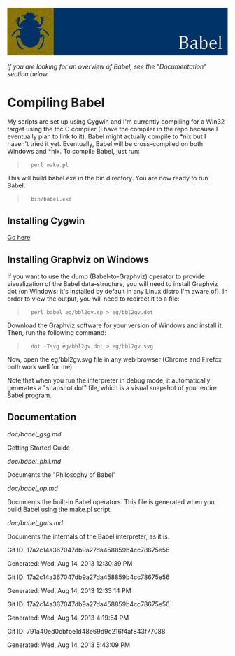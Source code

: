 ![](html/sacred_scarab.jpg)

_If you are looking for an overview of Babel, see the "Documentation" 
section below._

Compiling Babel 
===============

My scripts are set up using Cygwin and I'm currently compiling for a Win32 
target using the tcc C compiler (I have the compiler in the repo because I 
eventually plan to link to it). Babel might actually compile to *nix but I 
haven't tried it yet. Eventually, Babel will be cross-compiled on both
Windows and *nix. To compile Babel, just run:

>       perl make.pl

This will build babel.exe in the bin directory. You are now ready to run 
Babel. 

>       bin/babel.exe

Installing Cygwin
-----------------

[Go here](http://www.cygwin.com/install.html)

Installing Graphviz on Windows
------------------------------

If you want to use the dump (Babel-to-Graphviz) operator to provide 
visualization of the Babel data-structure, you will need to install 
Graphviz dot (on Windows; it's installed by default in any Linux 
distro I'm aware of). In order to view the output, you will need to 
redirect it to a file:

>       perl babel eg/bbl2gv.sp > eg/bbl2gv.dot

Download the Graphviz software for your version of Windows and install it. 
Then, run the following command:

>       dot -Tsvg eg/bbl2gv.dot > eg/bbl2gv.svg

Now, open the eg/bbl2gv.svg file in any web browser (Chrome and Firefox 
both work well for me).

Note that when you run the interpreter in debug mode, it automatically 
generates a "snapshot.dot" file, which is a visual snapshot of your entire 
Babel program.

Documentation
-------------

_doc/babel\_gsg.md_  

Getting Started Guide

_doc/babel\_phil.md_

Documents the "Philosophy of Babel"

_doc/babel\_op.md_

Documents the built-in Babel operators. This file is generated when you 
build Babel using the make.pl script.

_doc/babel\_guts.md_

Documents the internals of the Babel interpreter, as it is.



Git ID: 17a2c14a367047db9a27da458859b4cc78675e56

Generated: Wed, Aug 14, 2013 12:30:39 PM


Git ID: 17a2c14a367047db9a27da458859b4cc78675e56

Generated: Wed, Aug 14, 2013 12:33:14 PM


Git ID: 17a2c14a367047db9a27da458859b4cc78675e56

Generated: Wed, Aug 14, 2013  4:19:54 PM


Git ID: 791a40ed0cbfbe1d48e69d9c216f4af843f77088

Generated: Wed, Aug 14, 2013  5:43:09 PM

